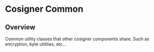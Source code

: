# Cosigner Common

## Overview

Common utility classes that other cosigner components share. Such as encryption, byte utilities, etc... 
